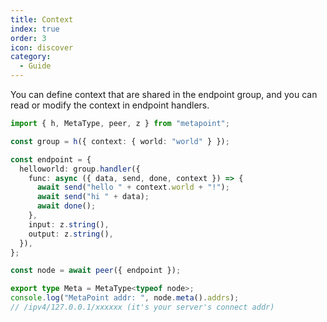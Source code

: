 ```yaml
---
title: Context
index: true
order: 3
icon: discover
category:
  - Guide
---
```


You can define context that are shared in the endpoint group, and you can read or modify the context in endpoint handlers.

```ts {3,8}
import { h, MetaType, peer, z } from "metapoint";

const group = h({ context: { world: "world" } });

const endpoint = {
  helloworld: group.handler({
    func: async ({ data, send, done, context }) => {
      await send("hello " + context.world + "!");
      await send("hi " + data);
      await done();
    },
    input: z.string(),
    output: z.string(),
  }),
};

const node = await peer({ endpoint });

export type Meta = MetaType<typeof node>;
console.log("MetaPoint addr: ", node.meta().addrs);
// /ipv4/127.0.0.1/xxxxxx (it's your server's connect addr)
```